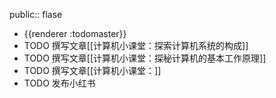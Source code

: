 public:: flase

- {{renderer :todomaster}}
- TODO 撰写文章[[计算机小课堂：探索计算机系统的构成]]
- TODO 撰写文章[[计算机小课堂：探秘计算机的基本工作原理]]
- TODO 撰写文章[[计算机小课堂：]]
- TODO 发布小红书